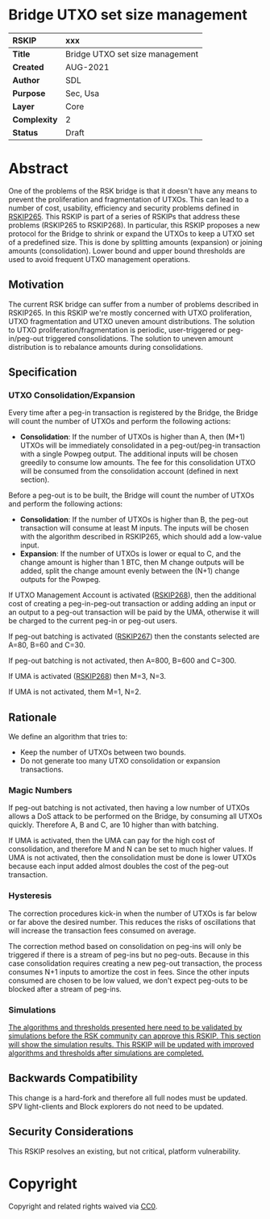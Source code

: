 # Bridge UTXO set size management


|RSKIP          | xxx |
| :------------ |:-------------|
|**Title**      |Bridge UTXO set size management|
|**Created**    |AUG-2021 |
|**Author**     | SDL |
|**Purpose**    |Sec, Usa |
|**Layer**      |Core |
|**Complexity** |2 |
|**Status**     |Draft |

#  **Abstract**

One of the problems of the RSK bridge is that it doesn't have any means to prevent the proliferation and fragmentation of UTXOs. This can lead to a number of cost, usability, efficiency and security problems defined in [RSKIP265](https://github.com/rsksmart/RSKIPs/blob/master/IPs/RSKIP265.md). This RSKIP is part of a series of RSKIPs that address these problems (RSKIP265 to RSKIP268). In particular, this RSKIP proposes a new protocol for the Bridge to shrink or expand the UTXOs to keep a UTXO set of a predefined size. This is done by splitting amounts (expansion) or joining amounts (consolidation). Lower bound and upper bound thresholds are used to avoid frequent UTXO management operations. 

## Motivation

The current RSK bridge can suffer from a number of problems described in RSKIP265. In this RSKIP we're mostly concerned with UTXO proliferation,  UTXO fragmentation and  UTXO uneven amount distributions.
The solution to UTXO proliferation/fragmentation is periodic, user-triggered or peg-in/peg-out triggered consolidations.
The solution to uneven amount distribution is to rebalance amounts during consolidations.

## Specification

### UTXO Consolidation/Expansion

Every time after a peg-in transaction is registered by the Bridge, the Bridge will count the number of UTXOs and perform the following actions:

* **Consolidation**: If the number of UTXOs is higher than A, then (M+1) UTXOs will be immediately consolidated in a peg-out/peg-in transaction with a single Powpeg output. The additional inputs will be chosen greedily to consume low amounts. The fee for this consolidation UTXO will be consumed from the consolidation account (defined in next section).


Before a peg-out is to be built, the Bridge will count the number of UTXOs and perform the following actions:

* **Consolidation**: If the number of UTXOs is higher than B, the peg-out transaction will consume at least M inputs. The inputs will be chosen with the algorithm described in RSKIP265, which should add a low-value input. 
* **Expansion**: If the number of UTXOs is lower or equal to C, and the change amount is higher than 1 BTC, then M change outputs will be added, split the change amount evenly between the (N+1) change outputs for the Powpeg. 

If UTXO Management Account is activated ([RSKIP268](https://github.com/rsksmart/RSKIPs/blob/master/IPs/RSKIP268.md)), then the additional cost of creating a peg-in-peg-out transaction or adding adding an input or an output to a peg-out transaction will be paid by the UMA, otherwise it will be charged to the current peg-in or peg-out users.

If peg-out batching is activated ([RSKIP267](https://github.com/rsksmart/RSKIPs/blob/master/IPs/RSKIP267.md)) then the constants selected are A=80, B=60 and C=30. 

If peg-out batching is not activated, then A=800, B=600 and C=300.

If UMA is activated ([RSKIP268](https://github.com/rsksmart/RSKIPs/blob/master/IPs/RSKIP268.md)) then M=3, N=3.

If UMA is not activated, them M=1, N=2.


## Rationale

We define an algorithm that tries to:

- Keep the number of UTXOs between two bounds. 
- Do not generate too many  UTXO consolidation or expansion transactions. 

### Magic Numbers

If peg-out batching is not activated, then having a low number of UTXOs allows a DoS attack to be performed on the Bridge, by consuming all UTXOs quickly. Therefore A, B and C, are 10 higher than with batching.

If UMA is activated, then the UMA can pay for the high cost of consolidation, and therefore M and N can be set to much higher values. If UMA is not activated, then the consolidation must be done is lower UTXOs because each input added almost doubles the cost of the peg-out transaction.

### Hysteresis

The correction procedures kick-in when the number of UTXOs is far below or far above the desired number. This reduces the risks of oscillations that will increase the transaction fees consumed on average. 

The correction method based on consolidation on peg-ins will only be triggered if there is a stream of peg-ins but no peg-outs. Because in this case consolidation requires creating a new peg-out transaction, the process consumes N+1 inputs to amortize the cost in fees. Since the other inputs consumed are chosen to be low valued, we don't expect peg-outs to be blocked after a stream of peg-ins.

### Simulations

<u>The algorithms and thresholds presented here need to be validated by simulations before the RSK community can approve this RSKIP. This section will show the simulation results. This RSKIP will be updated with improved algorithms and thresholds after simulations are completed.</u>



## Backwards Compatibility

This change is a hard-fork and therefore all full nodes must be updated. SPV light-clients and Block explorers do not need to be updated. 

## Security Considerations

This RSKIP resolves an existing, but not critical, platform vulnerability.


# **Copyright**

Copyright and related rights waived via [CC0](https://creativecommons.org/publicdomain/zero/1.0/).

